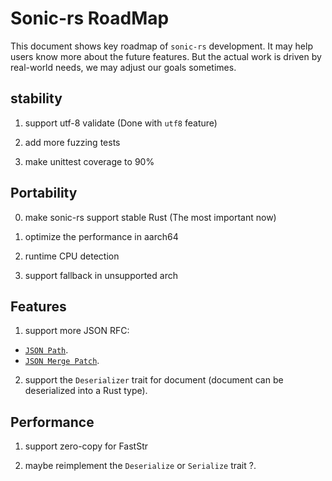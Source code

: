 

# Sonic-rs RoadMap

This document shows key roadmap of `sonic-rs` development. It may help users know more about the future features. But the actual work is driven by real-world needs, we may adjust our goals sometimes.

## stability

1. support utf-8 validate (Done with `utf8` feature)

2. add more fuzzing tests

3. make unittest coverage to 90%


## Portability

0. make sonic-rs support stable Rust (The most important now)

1. optimize the performance in aarch64

2. runtime CPU detection

3. support fallback in unsupported arch


## Features

1. support more JSON RFC:
- [`JSON Path`](https://datatracker.ietf.org/wg/jsonpath/about/).
- [`JSON Merge Patch`](https://www.rfc-editor.org/rfc/rfc7396).

2. support the `Deserializer` trait for document (document can be deserialized into a Rust type).

## Performance

1. support zero-copy for FastStr

2. maybe reimplement the `Deserialize` or `Serialize` trait ?.